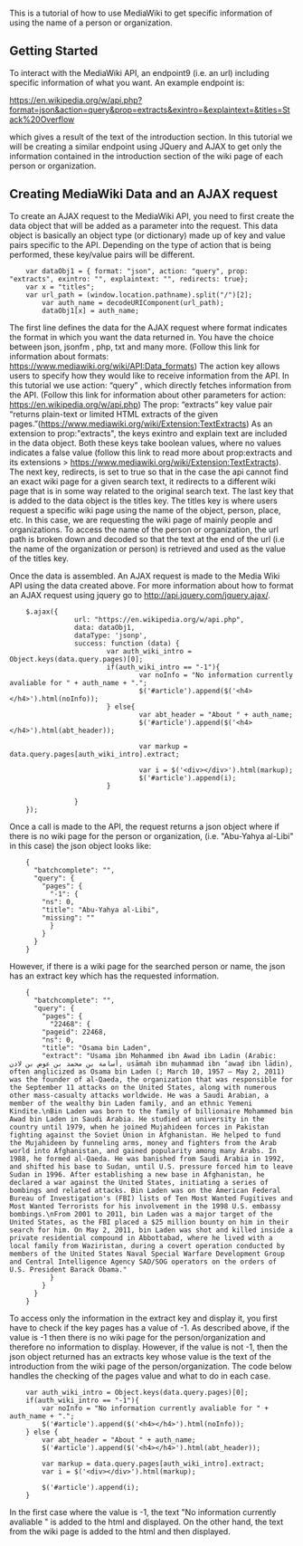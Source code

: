 This is a tutorial of how to use MediaWiki to get specific information of using the name of a person or organization.


## Getting Started

To interact with the MediaWiki API, an endpoint9 (i.e. an url) including specific information of what you want. An example endpoint is:

<https://en.wikipedia.org/w/api.php?format=json&action=query&prop=extracts&exintro=&explaintext=&titles=Stack%20Overflow>

which gives a result of the text of the introduction section. In this tutorial we will be creating a similar endpoint using JQuery and AJAX to get only the information contained in the introduction section of the wiki page of each person or organization. 

## Creating MediaWiki Data and an AJAX request

To create an AJAX request to the MediaWiki API, you need to first create the data object that will be added as a parameter into the request. This data object is basically an object type (or dictionary) made up of key and value pairs specific to the API. Depending on the type of action that is being performed, these key/value pairs will be different.

```
	var dataObj1 = { format: "json", action: "query", prop: "extracts", exintro: "", explaintext: "", redirects: true};
	var x = "titles";
	var url_path = (window.location.pathname).split("/")[2];
        var auth_name = decodeURIComponent(url_path);
        dataObj1[x] = auth_name;
```
The first line defines the data for the AJAX request where format indicates the format in which you want the data returned in. You have the choice between json, jsonfm , php, txt and many more. (Follow this link for information about formats: https://www.mediawiki.org/wiki/API:Data_formats) The action key allows users to specify how they would like to receive information from the API. In this tutorial we use action: “query” , which directly fetches information from the API. (Follow this link for information about other parameters for action: https://en.wikipedia.org/w/api.php) The prop: “extracts” key value pair “returns plain-text or limited HTML extracts of the given pages.”(https://www.mediawiki.org/wiki/Extension:TextExtracts) As an extension to prop:"extracts", the keys exintro and explain text are included in the data object. Both these keys take boolean values, where no values indicates a false value (follow this link to read more about prop:extracts and its extensions > https://www.mediawiki.org/wiki/Extension:TextExtracts). The next key, redirects, is set to true so that in the case the api cannot find an exact wiki page for a given search text, it redirects to a different wiki page that is in some way related to the original search text. The last key that is added to the data object is the titles key. The titles key is where users request a specific wiki page using the name of the object, person, place, etc. In this case, we are requesting the wiki page of mainly people and organizations. To access the name of the person or organization, the url path is broken down and decoded so that the text at the end of the url (i.e the name of the organization or person) is retrieved and used as the value of the titles key.

Once the data is assembled. An AJAX request is made to the Media Wiki API using the data created above. For more information about how to format an AJAX request using jquery go to http://api.jquery.com/jquery.ajax/.

```
 	$.ajax({
                url: "https://en.wikipedia.org/w/api.php",
                data: dataObj1,
                dataType: 'jsonp',
                success: function (data) {
                        var auth_wiki_intro = Object.keys(data.query.pages)[0];
                        if(auth_wiki_intro == "-1"){
                                var noInfo = "No information currently avaliable for " + auth_name + ".";
                                $('#article').append($('<h4></h4>').html(noInfo));
                        } else{
                                var abt_header = "About " + auth_name;
                                $('#article').append($('<h4></h4>').html(abt_header));

                                var markup = data.query.pages[auth_wiki_intro].extract;

                                var i = $('<div></div>').html(markup);  
                                $('#article').append(i);
                        }

                }
	});
```
Once a call is made to the API, the request returns a json object where if there is no wiki page for the person or organization, (i.e. "Abu-Yahya al-Libi" in this case) the json object looks like:

```
	{
	  "batchcomplete": "",
	  "query": {
	    "pages": {
	      "-1": {
		"ns": 0,
		"title": "Abu-Yahya al-Libi",
		"missing": ""
	      }
	    }
	  }
	}
```
However, if there is a wiki page for the searched person or name, the json has an extract key which has the requested information.

```
	{
	  "batchcomplete": "",
	  "query": {
	    "pages": {
	      "22468": {
		"pageid": 22468,
		"ns": 0,
		"title": "Osama bin Laden",
		"extract": "Usama ibn Mohammed ibn Awad ibn Ladin (Arabic: أسامة بن محمد بن عوض بن لادن‎, usāmah ibn muḥammad ibn ‘awaḍ ibn lādin), often anglicized as Osama bin Laden (; March 10, 1957 – May 2, 2011) was the founder of al-Qaeda, the organization that was responsible for the September 11 attacks on the United States, along with numerous other mass-casualty attacks worldwide. He was a Saudi Arabian, a member of the wealthy bin Laden family, and an ethnic Yemeni Kindite.\nBin Laden was born to the family of billionaire Mohammed bin Awad bin Laden in Saudi Arabia. He studied at university in the country until 1979, when he joined Mujahideen forces in Pakistan fighting against the Soviet Union in Afghanistan. He helped to fund the Mujahideen by funneling arms, money and fighters from the Arab world into Afghanistan, and gained popularity among many Arabs. In 1988, he formed al-Qaeda. He was banished from Saudi Arabia in 1992, and shifted his base to Sudan, until U.S. pressure forced him to leave Sudan in 1996. After establishing a new base in Afghanistan, he declared a war against the United States, initiating a series of bombings and related attacks. Bin Laden was on the American Federal Bureau of Investigation's (FBI) lists of Ten Most Wanted Fugitives and Most Wanted Terrorists for his involvement in the 1998 U.S. embassy bombings.\nFrom 2001 to 2011, bin Laden was a major target of the United States, as the FBI placed a $25 million bounty on him in their search for him. On May 2, 2011, bin Laden was shot and killed inside a private residential compound in Abbottabad, where he lived with a local family from Waziristan, during a covert operation conducted by members of the United States Naval Special Warfare Development Group and Central Intelligence Agency SAD/SOG operators on the orders of U.S. President Barack Obama."
	      }
	    }
	  }
	}
```
To access only the information in the extract key and display it, you first have to check if the key pages has a value of -1. As described above, if the value is -1 then there is no wiki page for the person/organization and therefore no information to display. However, if the value is not -1, then the json object returned has an extracts key whose value is the text of the introduction from the wiki page of the person/organization. The code below handles the checking of the pages value and what to do in each case.

```
	var auth_wiki_intro = Object.keys(data.query.pages)[0];
	if(auth_wiki_intro == "-1"){
		var noInfo = "No information currently avaliable for " + auth_name + ".";
		$('#article').append($('<h4></h4>').html(noInfo));
	} else {
		var abt_header = "About " + auth_name;
		$('#article').append($('<h4></h4>').html(abt_header));
		
		var markup = data.query.pages[auth_wiki_intro].extract;
		var i = $('<div></div>').html(markup); 
		
		$('#article').append(i);
	}

```

In the first case where the value is -1, the text "No information currently avaliable " is added to the html and displayed. On the other hand, the text from the wiki page is added to the html and then displayed.

